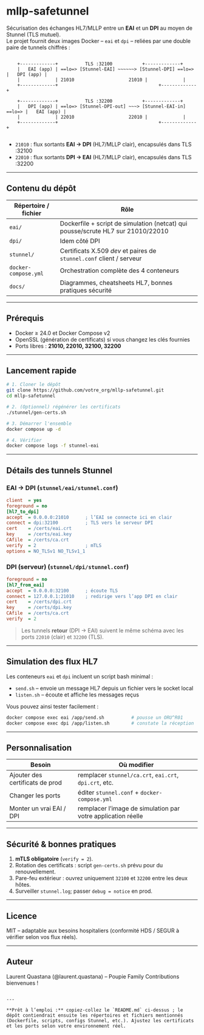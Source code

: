# mllp-safetunnel

Sécurisation des échanges HL7/MLLP entre un **EAI** et un **DPI** au moyen de Stunnel (TLS mutuel).  
Le projet fournit deux images Docker – `eai` et `dpi` – reliées par une double paire de tunnels chiffrés :

```

```
        +-------------+          TLS :32100           +-------------+
        |   EAI (app) | ==lo=> [Stunnel-EAI] ~~~~~~> [Stunnel-DPI] ==lo=> |   DPI (app) |
        |             | 21010                    21010 |             |
        +-------------+                                     +-------------+

        +-------------+          TLS :32200           +-------------+
        |   DPI (app) | ==lo=> [Stunnel-DPI-out] ~~~> [Stunnel-EAI-in] ==lo=> |   EAI (app) |
        |             | 22010                    22010 |             |
        +-------------+                                     +-------------+
```

````

* `21010` : flux sortants **EAI → DPI** (HL7/MLLP clair), encapsulés dans TLS :32100  
* `22010` : flux sortants **DPI → EAI** (HL7/MLLP clair), encapsulés dans TLS :32200  

---

## Contenu du dépôt

| Répertoire / fichier | Rôle |
|----------------------|------|
| `eai/`               | Dockerfile + script de simulation (netcat) qui pousse/scrute HL7 sur 21010/22010 |
| `dpi/`               | Idem côté DPI |
| `stunnel/`           | Certificats X.509 *dev* et paires de `stunnel.conf` client / serveur |
| `docker-compose.yml` | Orchestration complète des 4 conteneurs |
| `docs/`              | Diagrammes, cheatsheets HL7, bonnes pratiques sécurité |

---

## Prérequis

* Docker ≥ 24.0 et Docker Compose v2  
* OpenSSL (génération de certificats) si vous changez les clés fournies  
* Ports libres : **21010, 22010, 32100, 32200**

---

## Lancement rapide

```bash
# 1. Cloner le dépôt
git clone https://github.com/votre_org/mllp-safetunnel.git
cd mllp-safetunnel

# 2. (Optionnel) régénérer les certificats
./stunnel/gen-certs.sh

# 3. Démarrer l'ensemble
docker compose up -d

# 4. Vérifier
docker compose logs -f stunnel-eai
````

---

## Détails des tunnels Stunnel

### EAI → DPI (`stunnel/eai/stunnel.conf`)

```ini
client  = yes
foreground = no
[hl7_to_dpi]
accept  = 0.0.0.0:21010      ; l’EAI se connecte ici en clair
connect = dpi:32100          ; TLS vers le serveur DPI
cert    = /certs/eai.crt
key     = /certs/eai.key
CAfile  = /certs/ca.crt
verify  = 2                  ; mTLS
options = NO_TLSv1 NO_TLSv1_1
```

### DPI (serveur) (`stunnel/dpi/stunnel.conf`)

```ini
foreground = no
[hl7_from_eai]
accept  = 0.0.0.0:32100      ; écoute TLS
connect = 127.0.0.1:21010    ; redirige vers l’app DPI en clair
cert    = /certs/dpi.crt
key     = /certs/dpi.key
CAfile  = /certs/ca.crt
verify  = 2
```

> Les tunnels **retour** (DPI → EAI) suivent le même schéma avec les ports `22010` (clair) et `32200` (TLS).

---

## Simulation des flux HL7

Les conteneurs `eai` et `dpi` incluent un script bash minimal :

* `send.sh` – envoie un message HL7 depuis un fichier vers le socket local
* `listen.sh` – écoute et affiche les messages reçus

Vous pouvez ainsi tester facilement :

```bash
docker compose exec eai /app/send.sh          # pousse un ORU^R01
docker compose exec dpi /app/listen.sh        # constate la réception
```

---

## Personnalisation

| Besoin                          | Où modifier                                                  |
| ------------------------------- | ------------------------------------------------------------ |
| Ajouter des certificats de prod | remplacer `stunnel/ca.crt`, `eai.crt`, `dpi.crt`, etc.       |
| Changer les ports               | éditer `stunnel.conf` + `docker-compose.yml`                 |
| Monter un vrai EAI / DPI        | remplacer l’image de simulation par votre application réelle |

---

## Sécurité & bonnes pratiques

1. **mTLS obligatoire** (`verify = 2`).
2. Rotation des certificats : script `gen-certs.sh` prévu pour du renouvellement.
3. Pare-feu extérieur : ouvrez uniquement `32100` et `32200` entre les deux hôtes.
4. Surveiller `stunnel.log`; passer `debug = notice` en prod.

---

## Licence

MIT – adaptable aux besoins hospitaliers (conformité HDS / SEGUR à vérifier selon vos flux réels).

---

## Auteur

Laurent Quastana (@laurent.quastana) – Poupie Family
Contributions bienvenues !

```

---

**Prêt à l’emploi :** copiez-collez le `README.md` ci-dessus ; le dépôt contiendrait ensuite les répertoires et fichiers mentionnés (Dockerfile, scripts, configs Stunnel, etc.). Ajustez les certificats et les ports selon votre environnement réel.
```
